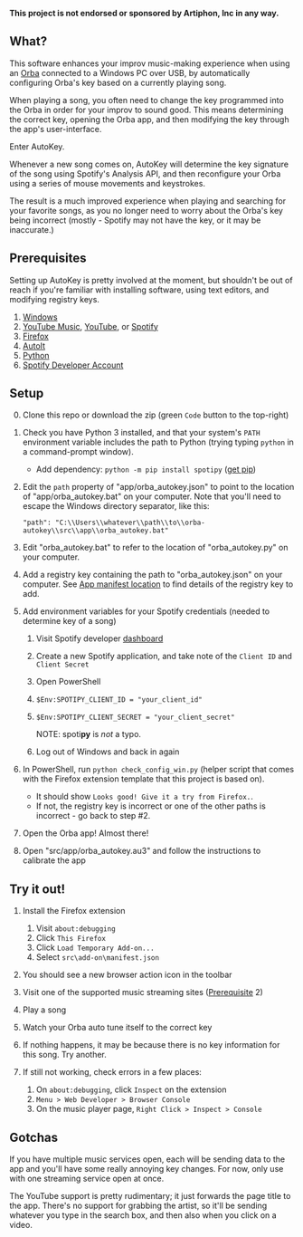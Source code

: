 **This project is not endorsed or sponsored by Artiphon, Inc in any way.**

## What?

This software enhances your improv music-making experience when using an [Orba](https://artiphon.com/pages/artiphon-shop) connected to a Windows PC over USB, by automatically configuring Orba's key based on a currently playing song.

When playing a song, you often need to change the key programmed into the Orba in order for your improv to sound good. This means determining the correct key, opening the Orba app, and then modifying the key through the app's user-interface.

Enter AutoKey.

Whenever a new song comes on, AutoKey will determine the key signature of the song using Spotify's Analysis API, and then reconfigure your Orba using a series of mouse movements and keystrokes.

The result is a much improved experience when playing and searching for your favorite songs, as you no longer need to worry about the Orba's key being incorrect (mostly - Spotify may not have the key, or it may be inaccurate.)

## Prerequisites

Setting up AutoKey is pretty involved at the moment, but shouldn't be out of reach
if you're familiar with installing software, using text editors, and modifying registry keys.

1. [Windows](https://www.microsoft.com/en-us/software-download/windows10)
2. [YouTube Music](https://music.youtube.com/), [YouTube](https://youtube.com), or [Spotify](https://open.spotify.com/)
3. [Firefox](https://www.mozilla.org/en-US/firefox/download/thanks/)
4. [AutoIt](https://www.autoitscript.com/cgi-bin/getfile.pl?autoit3/autoit-v3-setup.exe)
5. [Python](https://docs.python.org/3/using/windows.html) 
6. [Spotify Developer Account](https://developer.spotify.com)

## Setup 

0. Clone this repo or download the zip (green `Code` button to the top-right)
1. Check you have Python 3 installed, and that your system's `PATH` environment variable includes the path to Python (trying typing `python` in a command-prompt window). 
    - Add dependency: `python -m pip install spotipy` ([get pip](https://pip.pypa.io/en/stable/installing/))
2. Edit the `path` property of "app/orba_autokey.json" to point to the location of "app/orba_autokey.bat" on your computer. Note that you'll need to escape the Windows directory separator, like this:

       "path": "C:\\Users\\whatever\\path\\to\\orba-autokey\\src\\app\\orba_autokey.bat"
4. Edit "orba_autokey.bat" to refer to the location of "orba_autokey.py" on your computer.
5. Add a registry key containing the path to "orba_autokey.json" on your computer. See [App manifest location](https://developer.mozilla.org/en-US/Add-ons/WebExtensions/Native_manifests#Manifest_location) to find details of the registry key to add.
6. Add environment variables for your Spotify credentials (needed to determine key of a song)
    1. Visit Spotify developer [dashboard](https://developer.spotify.com/dashboard/applications)
    2. Create a new Spotify application, and take note of the `Client ID` and `Client Secret`
    3. Open PowerShell
    4. `$Env:SPOTIPY_CLIENT_ID = "your_client_id"`
    5. `$Env:SPOTIPY_CLIENT_SECRET = "your_client_secret"`

       NOTE: spoti**py** is *not* a typo.
    6. Log out of Windows and back in again

6. In PowerShell, run `python check_config_win.py` (helper script that comes with the Firefox extension template that this project is based on).
    - It should show `Looks good! Give it a try from Firefox.`.
    - If not, the registry key is incorrect or one of the other paths is incorrect - go back to step #2. 
7. Open the Orba app! Almost there!
8. Open "src/app/orba_autokey.au3" and follow the instructions to calibrate the app

## Try it out!

1. Install the Firefox extension
    1. Visit `about:debugging`
    2. Click `This Firefox`
    3. Click `Load Temporary Add-on...`
    4. Select `src\add-on\manifest.json`

2. You should see a new browser action icon in the toolbar
3. Visit one of the supported music streaming sites ([Prerequisite](#prerequisites) 2)
4. Play a song
5. Watch your Orba auto tune itself to the correct key
6. If nothing happens, it may be because there is no key information for this song. Try another.
7. If still not working, check errors in a few places:
    1. On `about:debugging`, click `Inspect` on the extension
    2. `Menu > Web Developer > Browser Console`
    3. On the music player page, `Right Click > Inspect > Console`

## Gotchas

If you have multiple music services open, each will be sending data to the app and you'll have some really annoying key changes. For now, only use with one streaming service open at once. 

The YouTube support is pretty rudimentary; it just forwards the page title to the app. There's no support for grabbing the artist, so it'll be sending whatever you type in the search box, and then also when you click on a video. 
